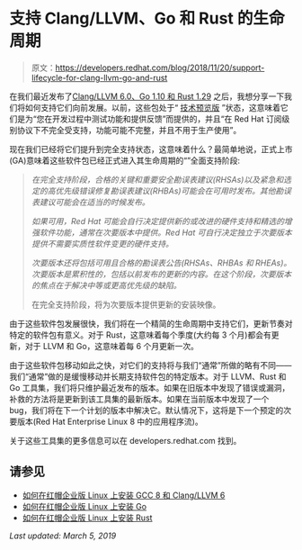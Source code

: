 # 支持 Clang/LLVM、Go 和 Rust 的生命周期

> 原文：<https://developers.redhat.com/blog/2018/11/20/support-lifecycle-for-clang-llvm-go-and-rust>

在我们最近发布了[Clang/LLVM 6.0、Go 1.10 和 Rust 1.29](https://developers.redhat.com/blog/2018/11/13/clang-llvm-6-0-go-1-10-and-rust-1-29-now-ga-for-rhel/) 之后，我想分享一下我们将如何支持它们向前发展。以前，这些包处于“ [技术预览版](https://access.redhat.com/support/offerings/techpreview) ”状态，这意味着它们是为“您在开发过程中测试功能和提供反馈”而提供的，并且“在 Red Hat 订阅级别协议下不完全受支持，功能可能不完整，并且不用于生产使用”。

现在我们已经将它们提升到完全支持状态，这意味着什么？最简单地说，正式上市(GA)意味着这些软件包已经正式进入其生命周期的“[](https://access.redhat.com/support/policy/updates/errata/#Full_Support_Phase)”全面支持阶段:

> *在完全支持阶段，合格的关键和重要安全勘误表建议(RHSAs)以及紧急和选定的高优先级错误修复勘误表建议(RHBAs)可能会在可用时发布。其他勘误表建议可能会在适当的时候发布。*
> 
> *如果可用，Red Hat 可能会自行决定提供新的或改进的硬件支持和精选的增强软件功能，通常在次要版本中提供。Red Hat 可自行决定独立于次要版本提供不需要实质性软件变更的硬件支持。*
> 
> *次要版本还将包括可用且合格的勘误表公告(RHSAs、RHBAs 和 RHEAs)。次要版本是累积性的，包括以前发布的更新的内容。在这个阶段，次要版本的焦点在于解决中等或更高优先级的缺陷。*
> 
> 在完全支持阶段，将为次要版本提供更新的安装映像。

由于这些软件包发展很快，我们将在一个精简的生命周期中支持它们，更新节奏对特定的软件包有意义。对于 Rust，这意味着每个季度(大约每 3 个月)都会有更新，对于 LLVM 和 Go，这意味着每 6 个月更新一次。

由于这些软件包移动如此之快，对它们的支持将与我们“通常”所做的略有不同——我们“通常”做的是缓慢移动并长期支持软件包的特定版本。对于 LLVM、Rust 和 Go 工具集，我们将只维护最近发布的版本。如果在旧版本中发现了错误或漏洞，补救的方法将是更新到该工具集的最新版本。如果在当前版本中发现了一个 bug，我们将在下一个计划的版本中解决它。默认情况下，这将是下一个预定的次要版本(Red Hat Enterprise Linux 8 中的应用程序流)。

关于这些工具集的更多信息可以在 developers.redhat.com 找到。

## 请参见

*   [如何在红帽企业版 Linux 上安装 GCC 8 和 Clang/LLVM 6](https://developers.redhat.com/blog/2019/03/05/yum-install-gcc-8-clang-6/)
*   [如何在红帽企业版 Linux 上安装 Go](https://developers.redhat.com/products/clang-llvm-go-rust/hello-world/#fndtn-go)
*   [如何在红帽企业版 Linux 上安装 Rust](https://developers.redhat.com/products/clang-llvm-go-rust/hello-world/#fndtn-rust)

*Last updated: March 5, 2019*
